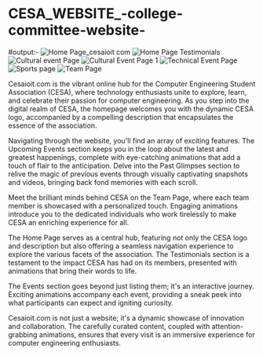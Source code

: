 # CESA_WEBSITE_-college-committee-website-

#output:-
![Home Page_cesaioit com](https://github.com/adityasurya4103/CESA_WEBSITE_-college-committee-website-/assets/97177344/d4809e88-0e0e-4fe4-8ede-ea667e42d096)
![Home Page Testimonials](https://github.com/adityasurya4103/CESA_WEBSITE_-college-committee-website-/assets/97177344/9323b4f9-22e5-437e-b6b7-3517c0044166)
![Cultural event Page](https://github.com/adityasurya4103/CESA_WEBSITE_-college-committee-website-/assets/97177344/c0572a37-e7e7-46eb-b62b-eadedafb7aec)
![Cultural Event Page 1](https://github.com/adityasurya4103/CESA_WEBSITE_-college-committee-website-/assets/97177344/424718a0-afae-413c-812c-783de1f4de50)
![Technical Event Page](https://github.com/adityasurya4103/CESA_WEBSITE_-college-committee-website-/assets/97177344/8c50e0fa-360d-41d7-a614-68fe59c6db4c)
![Sports page](https://github.com/adityasurya4103/CESA_WEBSITE_-college-committee-website-/assets/97177344/1e45feaa-743e-43bc-9fc4-2b26b7c9b4ef)
![Team Page](https://github.com/adityasurya4103/CESA_WEBSITE_-college-committee-website-/assets/97177344/4c6ae98e-d9a9-4624-8bd7-3cccdc5255c4)


Cesaioit.com is the vibrant online hub for the Computer Engineering Student Association (CESA), where technology enthusiasts unite to explore, learn, and celebrate their passion for computer engineering. As you step into the digital realm of CESA, the homepage welcomes you with the dynamic CESA logo, accompanied by a compelling description that encapsulates the essence of the association.

Navigating through the website, you'll find an array of exciting features. The Upcoming Events section keeps you in the loop about the latest and greatest happenings, complete with eye-catching animations that add a touch of flair to the anticipation. Delve into the Past Glimpses section to relive the magic of previous events through visually captivating snapshots and videos, bringing back fond memories with each scroll.

Meet the brilliant minds behind CESA on the Team Page, where each team member is showcased with a personalized touch. Engaging animations introduce you to the dedicated individuals who work tirelessly to make CESA an enriching experience for all. 

The Home Page serves as a central hub, featuring not only the CESA logo and description but also offering a seamless navigation experience to explore the various facets of the association. The Testimonials section is a testament to the impact CESA has had on its members, presented with animations that bring their words to life.

The Events section goes beyond just listing them; it's an interactive journey. Exciting animations accompany each event, providing a sneak peek into what participants can expect and igniting curiosity.

Cesaioit.com is not just a website; it's a dynamic showcase of innovation and collaboration. The carefully curated content, coupled with attention-grabbing animations, ensures that every visit is an immersive experience for computer engineering enthusiasts.


